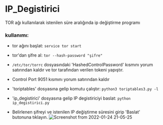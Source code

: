 # IP_Degistirici
TOR ağı kullanılarak istenilen süre aralığında ip değiştirme programı

### kullanımı:
- tor ağını başlat:
`service tor start`

- tor'dan şifre al:
`tor --hash-password "şifre"`
- `/etc/tor/torrc` dosyasındaki 'HashedControlPassword' kısmını yorum satırından kaldır ve tor tarafından verilen tokeni yapıştır.
- Control Port 9051 kısmını yorum satırından kaldır

- 'toriptables' dosyasına gelip komutu çalıştır:
`python3 toriptables3.py -l` 

- 'ip_degistirici' dosyasına gelip IP degistiriciyi baslat:
`python ip_degistirici.py`

- Belirlenen şifreyi ve istenilen IP değiştirme süresini girip 'Baslat' butonuna tıklayın.
![Screenshot from 2022-01-24 21-05-25](https://user-images.githubusercontent.com/83416622/150839365-84f62d63-b725-4295-9d69-352beafd32d7.png)
